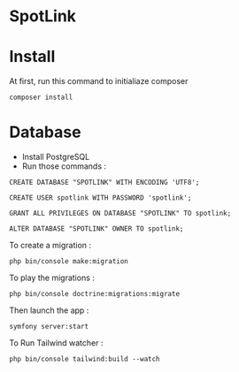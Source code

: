 # SpotLink


# Install

At first, run this command to initialiaze composer
```
composer install
```

# Database

- Install PostgreSQL
- Run those commands :
```
CREATE DATABASE "SPOTLINK" WITH ENCODING 'UTF8';

CREATE USER spotlink WITH PASSWORD 'spotlink';

GRANT ALL PRIVILEGES ON DATABASE "SPOTLINK" TO spotlink;

ALTER DATABASE "SPOTLINK" OWNER TO spotlink;
```

To create a migration :
```
php bin/console make:migration 
```

To play the migrations :
```
php bin/console doctrine:migrations:migrate
```

Then launch the app :

```
symfony server:start
```

To Run Tailwind watcher :

```
php bin/console tailwind:build --watch
```